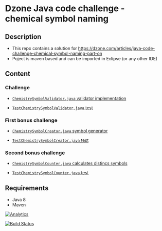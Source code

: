 # Dzone Java code challenge - chemical symbol naming

## Description

* This repo contains a solution for https://dzone.com/articles/java-code-challenge-chemical-symbol-naming-part-on 
* Poject is maven based and can be imported in Eclipse (or any other IDE)

## Content

### Challenge

* [`ChemistrySymbolValidator.java` validator implementation](https://github.com/robertsv/DzoneChallengeChemicalSymbol1/blob/master/src/main/java/lv/robertv/dzone/challenge/ChemistrySymbolValidator.java)

* [`TestChemistrySymbolValidator.java` test](https://github.com/robertsv/DzoneChallengeChemicalSymbol1/blob/master/src/test/java/lv/robertv/dzone/challenge/TestChemistrySymbolValidator.java)

### First bonus challenge

* [`ChemistrySymbolCreator.java` symbol generator](https://github.com/robertsv/DzoneChallengeChemicalSymbol1/blob/master/src/main/java/lv/robertv/dzone/challenge/ChemistrySymbolCreator.java)

* [`TestChemistrySymbolCreator.java` test](https://github.com/robertsv/DzoneChallengeChemicalSymbol1/blob/master/src/test/java/lv/robertv/dzone/challenge/TestChemistrySymbolCreator.java)

### Second bonus challenge

* [`ChemistrySymbolCounter.java` calculates distincs symbols](https://github.com/robertsv/DzoneChallengeChemicalSymbol1/blob/master/src/main/java/lv/robertv/dzone/challenge/ChemistrySymbolCounter.java)

* [`TestChemistrySymbolCounter.java` test](https://github.com/robertsv/DzoneChallengeChemicalSymbol1/blob/master/src/test/java/lv/robertv/dzone/challenge/TestChemistrySymbolCounter.java)

## Requirements

* Java 8
* Maven  

[![Analytics](https://ga-beacon.appspot.com/UA-54543878-2/robertsv/DzoneChallengeChemicalSymbol1)]()

[![Build Status](https://travis-ci.org/robertsv/DzoneChallengeChemicalSymbol1.svg?branch=master)](https://travis-ci.org/robertsv/DzoneChallengeChemicalSymbol1)

